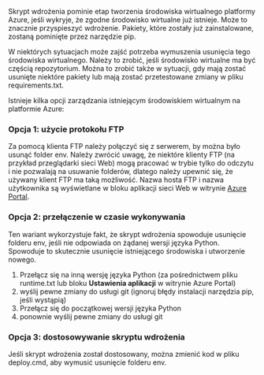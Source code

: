 Skrypt wdrożenia pominie etap tworzenia środowiska wirtualnego platformy Azure, jeśli wykryje, że zgodne środowisko wirtualne już istnieje.  Może to znacznie przyspieszyć wdrożenie.  Pakiety, które zostały już zainstalowane, zostaną pominięte przez narzędzie pip.

W niektórych sytuacjach może zajść potrzeba wymuszenia usunięcia tego środowiska wirtualnego.  Należy to zrobić, jeśli środowisko wirtualne ma być częścią repozytorium.  Można to zrobić także w sytuacji, gdy mają zostać usunięte niektóre pakiety lub mają zostać przetestowane zmiany w pliku requirements.txt.

Istnieje kilka opcji zarządzania istniejącym środowiskiem wirtualnym na platformie Azure:

### <a name="option-1-use-ftp"></a>Opcja 1: użycie protokołu FTP
Za pomocą klienta FTP należy połączyć się z serwerem, by można było usunąć folder env.  Należy zwrócić uwagę, że niektóre klienty FTP (na przykład przeglądarki sieci Web) mogą pracować w trybie tylko do odczytu i nie pozwalają na usuwanie folderów, dlatego należy upewnić się, że używany klient FTP ma taką możliwość.  Nazwa hosta FTP i nazwa użytkownika są wyświetlane w bloku aplikacji sieci Web w witrynie [Azure Portal](https://portal.azure.com).

### <a name="option-2-toggle-runtime"></a>Opcja 2: przełączenie w czasie wykonywania
Ten wariant wykorzystuje fakt, że skrypt wdrożenia spowoduje usunięcie folderu env, jeśli nie odpowiada on żądanej wersji języka Python.  Spowoduje to skutecznie usunięcie istniejącego środowiska i utworzenie nowego.

1. Przełącz się na inną wersję języka Python (za pośrednictwem pliku runtime.txt lub bloku **Ustawienia aplikacji** w witrynie Azure Portal)
2. wyślij pewne zmiany do usługi git (ignoruj błędy instalacji narzędzia pip, jeśli wystąpią)
3. Przełącz się do początkowej wersji języka Python
4. ponownie wyślij pewne zmiany do usługi git

### <a name="option-3-customize-deployment-script"></a>Opcja 3: dostosowywanie skryptu wdrożenia
Jeśli skrypt wdrożenia został dostosowany, można zmienić kod w pliku deploy.cmd, aby wymusić usunięcie folderu env.



<!--HONumber=Nov16_HO2-->


